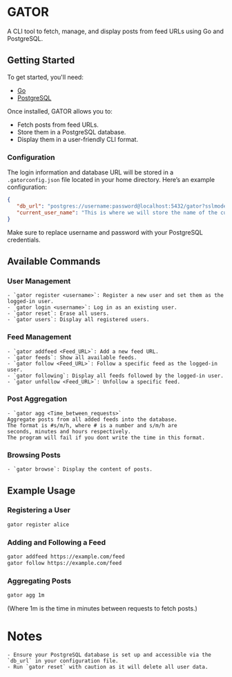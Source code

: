 # GATOR
A CLI tool to fetch, manage, and display posts from feed URLs using Go and PostgreSQL.

## Getting Started
To get started, you'll need:
- [Go](https://go.dev/doc/install)
- [PostgreSQL](https://www.postgresql.org/download/)

Once installed, GATOR allows you to:
- Fetch posts from feed URLs.
- Store them in a PostgreSQL database.
- Display them in a user-friendly CLI format.

### Configuration
The login information and database URL will be stored in a `.gatorconfig.json` file located in your home directory. 
Here’s an example configuration:
```json
{
   "db_url": "postgres://username:password@localhost:5432/gator?sslmode=disable",
   "current_user_name": "This is where we will store the name of the currently logged-in user"
}
```
Make sure to replace username and password with your PostgreSQL credentials.

## Available Commands

### User Management

    - `gator register <username>`: Register a new user and set them as the logged-in user.
    - `gator login <username>`: Log in as an existing user.
    - `gator reset`: Erase all users.
    - `gator users`: Display all registered users.

### Feed Management

    - `gator addfeed <Feed_URL>`: Add a new feed URL.
    - `gator feeds`: Show all available feeds.
    - `gator follow <Feed_URL>`: Follow a specific feed as the logged-in user.
    - `gator following`: Display all feeds followed by the logged-in user.
    - `gator unfollow <Feed_URL>`: Unfollow a specific feed.

### Post Aggregation

    - `gator agg <Time_between_requests>`
    Aggregate posts from all added feeds into the database.
    The format is #s/m/h, where # is a number and s/m/h are
    seconds, minutes and hours respectively.
    The program will fail if you dont write the time in this format.

### Browsing Posts

    - `gator browse`: Display the content of posts.

## Example Usage
### Registering a User

```bash 
gator register alice
```

### Adding and Following a Feed

```bash
gator addfeed https://example.com/feed
gator follow https://example.com/feed
```

### Aggregating Posts

```bash
gator agg 1m
```

(Where 1m is the time in minutes between requests to fetch posts.)


# Notes

    - Ensure your PostgreSQL database is set up and accessible via the `db_url` in your configuration file.
    - Run `gator reset` with caution as it will delete all user data.
